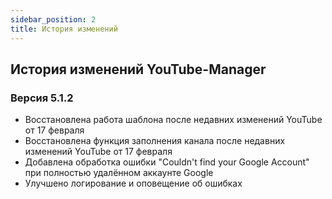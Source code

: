 ```yaml
---
sidebar_position: 2
title: История изменений
---
```


## История изменений YouTube-Manager

### Версия 5.1.2

- Восстановлена работа шаблона после недавних изменений YouTube от 17 февраля
- Восстановлена функция заполнения канала после недавних изменений YouTube от 17 февраля
- Добавлена обработка ошибки "Couldn't find your Google Account" при полностью удалённом аккаунте Google
- Улучшено логирование и оповещение об ошибках

